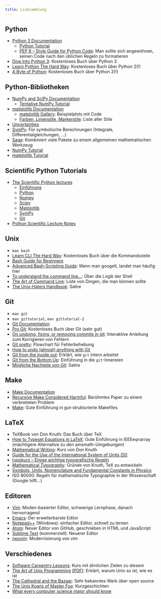 ```yaml
---
title: Linksammlung
---
```


## Python

- [Python 3 Documentation](https://docs.python.org/3/)
    - [Python Tutorial](https://docs.python.org/3/tutorial/index.html)
    - [PEP 8 – Style Guide for Python Code](https://www.python.org/dev/peps/pep-0008/): Man sollte sich angewöhnen, seinen Code nach den üblichen Regeln zu formatieren
- [Dive Into Python 3](http://www.diveintopython3.net/): Kostenloses Buch über Python 3
- [Learn Python The Hard Way](http://learnpythonthehardway.org/): Kostenloses Buch über Python 2(!)
- [A Byte of Python](http://www.swaroopch.com/notes/python/): Kostenloses Buch über Python 2(!)

## Python-Bibliotheken

- [NumPy and SciPy Documentation](http://docs.scipy.org/doc/)
    - [Tentative NumPy Tutorial](http://www.scipy.org/Tentative_NumPy_Tutorial)
- [matplotlib Documentation](http://matplotlib.org/contents.html)
    - [matplotlib Gallery](http://matplotlib.org/gallery.html): Beispielplots mit Code
    - [Farben, Linienstile, Markerstile](http://matplotlib.org/api/axes_api.html#matplotlib.axes.Axes.plot): Liste aller Stile
- [Uncertainties](https://pythonhosted.org/uncertainties/)
- [SymPy](http://sympy.org/en/index.html): Für symbolische Berechnungen (Integrale, Differentialgleichungen, …)
- [Sage](http://www.sagemath.org/): Kombiniert viele Pakete zu einem allgemeinen mathematischen Werkzeug
- [NumPy Tutorial](http://www.loria.fr/~rougier/teaching/numpy/numpy.html)
- [matplotlib Tutorial](http://www.loria.fr/~rougier/teaching/matplotlib/)

## Scientific Python Tutorials

- [The Scientific Python lectures](http://jrjohansson.github.io/)
    - [Einführung](http://nbviewer.ipython.org/github/jrjohansson/scientific-python-lectures/blob/master/Lecture-0-Scientific-Computing-with-Python.ipynb)
    - [Python](http://nbviewer.ipython.org/github/jrjohansson/scientific-python-lectures/blob/master/Lecture-1-Introduction-to-Python-Programming.ipynb)
    - [Numpy](http://nbviewer.ipython.org/github/jrjohansson/scientific-python-lectures/blob/master/Lecture-2-Numpy.ipynb)
    - [Scipy](http://nbviewer.ipython.org/github/jrjohansson/scientific-python-lectures/blob/master/Lecture-3-Scipy.ipynb)
    - [Matplotlib](http://nbviewer.ipython.org/github/jrjohansson/scientific-python-lectures/blob/master/Lecture-4-Matplotlib.ipynb)
    - [SymPy](http://nbviewer.ipython.org/github/jrjohansson/scientific-python-lectures/blob/master/Lecture-5-Sympy.ipynb)
    - [Git](http://nbviewer.ipython.org/github/jrjohansson/scientific-python-lectures/blob/master/Lecture-7-Revision-Control-Software.ipynb)
- [Python Scientific Lecture Notes](http://scipy-lectures.github.com/)

## Unix

- `man bash`
- [Learn CLI The Hard Way](http://cli.learncodethehardway.org/): Kostenloses Buch über die Kommandozeile
- [Bash Guide for Beginners](http://tldp.org/LDP/Bash-Beginners-Guide/html/index.html)
- [Advanced Bash-Scripting Guide](http://tldp.org/LDP/abs/html/index.html): Wenn man googelt, landet man häufig hier
- [To understand the command line…](http://geekblog.oneandoneis2.org/index.php/2012/09/30/to-understand-the-command-line): Über die Logik der Shell
- [The Art of Command Line](https://github.com/jlevy/the-art-of-command-line): Liste von Dingen, die man können sollte
- [The Unix-Haters Handbook](http://richard.esplins.org/static/downloads/unix-haters-handbook.pdf): Satire

## Git

- `man git`
- `man gittutorial`, `man gittutorial-2`
- [Git Documentation](https://git-scm.com/doc)
- [Pro Git](https://git-scm.com/book/en/v2): Kostenloses Buch über Git (sehr gut)
- [On undoing, fixing, or removing commits in git](https://sethrobertson.github.io/GitFixUm/fixup.html): Interaktive Anleitung zum Korrigieren von Fehlern
- [Git pretty](http://justinhileman.info/article/git-pretty/): Flowchart für Fehlerbehebung
- [How to undo (almost) anything with Git](https://github.com/blog/2019-how-to-undo-almost-anything-with-git)
- [Git from the inside out](https://codewords.recurse.com/issues/two/git-from-the-inside-out): Erklärt, wie `git` intern arbeitet
- [Git from the Bottom Up](https://jwiegley.github.io/git-from-the-bottom-up/): Einführung in die `git`-Innereien
- [Mögliche Nachteile von Git](https://youtu.be/CDeG4S-mJts): Satire

## Make

- [Make Documentation](https://www.gnu.org/software/make/manual/make.html)
- [Recursive Make Considered Harmful](http://citeseerx.ist.psu.edu/viewdoc/download;jsessionid=6C8DF5B6B13CBFD5FCFCD59C2B8703B6?doi=10.1.1.20.2572&rep=rep1&type=pdf): Berühmtes Paper zu einem verbreiteten Problem
- [Make](http://www.ploxiln.net/make.html): Gute Einführung in gut-strukturierte Makefiles

## LaTeX

- TeXBook von Don Knuth: Das Buch über TeX
- [How to Typeset Equations in LaTeX](http://moser-isi.ethz.ch/docs/typeset_equations.pdf): Gute Einführung in IEEEeqnarray (mächtigere Alternative zu den amsmath-Umgebungen)
- [Mathematical Writing](http://tex.loria.fr/typographie/mathwriting.pdf): Kurs von Don Knuth
- [Guide for the Use of the International System of Units (SI)](http://physics.nist.gov/cuu/pdf/sp811.pdf)
- [typokurz – Einige wichtige typografische Regeln](http://zvisionwelt.files.wordpress.com/2012/01/typokurz.pdf)
- [Mathematical Typography](http://www.ams.org/journals/bull/1979-01-02/S0273-0979-1979-14598-1/S0273-0979-1979-14598-1.pdf): Gründe von Knuth, TeX zu entwickeln
- [Symbols, Units, Nomenclature and Fundamental Constants in Physics](http://iupap.org/wp-content/uploads/2014/05/A4.pdf)
- ISO 80000: Regeln für mathematische Typographie in der Wissenschaft (Google hilft…)

## Editoren

- [Vim](http://www.vim.org/): Moden-basierter Editor, schwierige Lernphase, danach hervorragend
- [Emacs](https://www.gnu.org/software/emacs/emacs.html): Der erweiterbarste Editor
- [Notepad++](https://notepad-plus-plus.org/) (Windows): einfacher Editor, schnell zu lernen
- [Atom](https://atom.io/): Neuer Editor von GitHub, geschrieben in HTML und JavaScript
- [Sublime Text](http://www.sublimetext.com/3) (kommerziell): Neuerer Editor
- [neovim](http://neovim.io/): Modernisierung von vim

## Verschiedenes

- [Software Carpentry Lessons](http://software-carpentry.org/lessons.html): Kurs mit ähnlichen Zielen zu diesem
- [The Art of Unix Programming](http://www.catb.org/~esr/writings/taoup/) [(PDF)](http://www.catb.org/esr/writings/taoup/html/graphics/taoup.pdf): Erklärt, warum Unix so ist, wie es ist
- [The Cathedral and the Bazaar](http://www.catb.org/~esr/writings/cathedral-bazaar/cathedral-bazaar/): Sehr bekanntes Werk über open source
- [The Unix Koans of Master Foo](http://www.catb.org/~esr/writings/unix-koans/): Kurzgeschichten
- [What every computer science major should know](http://matt.might.net/articles/what-cs-majors-should-know/)
